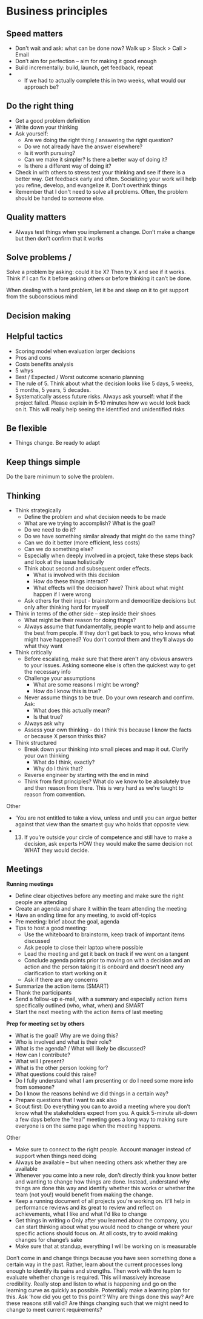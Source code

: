 # Business principles 

## Speed matters
- Don't wait and ask: what can be done now? Walk up > Slack > Call > Email
- Don’t aim for perfection – aim for making it good enough
- Build incrementally: build, launch, get feedback, repeat 
- -	If we had to actually complete this in two weeks, what would our approach be?

## Do the right thing
- Get a good problem definition
- Write down your thinking
- Ask yourself:
    - Are we doing the right thing / answering the right question?
    - Do we not already have the answer elsewhere? 
    - Is it worth pursuing? 
    - Can we make it simpler? Is there a better way of doing it?
    - Is there a different way of doing it?
- Check in with others to stress test your thinking and see if there is a better way. Get feedback early and often. Socializing your work will help you refine, develop, and evangelize it. Don't overthink things
- Remember that I don't need to solve all problems. Often, the problem should be handed to someone else.  


## Quality matters
- Always test things when you implement a change. Don’t make a change but then don’t confirm that it works

## Solve problems /

Solve a problem by asking: could it be X? Then try X and see if it works. Think if I can fix it before asking others or before thinking it can’t be done. 

When dealing with a hard problem, let it be and sleep on it to get support from the subconscious mind 

## Decision making 

## Helpful tactics
- Scoring model when evaluation larger decisions 
- Pros and cons 
- Costs benefits analysis 
- 5 whys
- Best / Expected / Worst outcome scenario planning
- The rule of 5. Think about what the decision looks like 5 days, 5 weeks, 5 months, 5 years, 5 decades.
- Systematically assess future risks. Always ask yourself: what if the project failed. Please explain in 5-10 minutes how we would look back on it. This will really help seeing the identified and unidentified risks


## Be flexible
- Things change. Be ready to adapt

## Keep things simple
Do the bare minimum to solve the problem. 

## Thinking 
- Think strategically 
    - Define the problem and what decision needs to be made
    - What are we trying to accomplish? What is the goal?
    - Do we need to do it?
    - Do we have something similar already that might do the same thing?
    - Can we do it better (more efficient, less costs)
    - Can we do something else? 
    - Especially when deeply involved in a project, take these steps back and look at the issue holistically 
    - Think about second and subsequent order effects. 
        - What is involved with this decision 
        - How do these things interact? 
        - What effects will the decision have? Think about what might happen if I were wrong
    - Ask others for their input - brainstorm and democritize decisions but only after thinking hard for myself
- Think in terms of the other side – step inside their shoes
    - What might be their reason for doing things? 
    - Always assume that fundamentally, people want to help and assume the best from people. If they don’t get back to you, who knows what might have happened? You don’t control them and they’ll always do what they want 
- Think critically
    - Before escalating, make sure that there aren't any obvious answers to your issues. Asking someone else is often the quickest way to get the necessary info
    - Challenge your assumptions 
        - What are some reasons I might be wrong?
        - How do I know this is true?
    - Never assume things to be true. Do your own research and confirm. Ask:
        - What does this actually mean?
        - Is that true?  
    - Always ask why
    - Assess your own thinking - do I think this because I know the facts or because X person thinks this?
- Think structured
    - Break down your thinking into small pieces and map it out. Clarify your own thinking 
        - What do I think, exactly?
        - Why do I think that?  
    - Reverse engineer by starting with the end in mind 
    - Think from first principles? What do we know to be absolutely true and then reason from there. This is very hard as we're taught to reason from convention. 

Other
-	‘You are not entitled to take a view, unless and until you can argue better against that view than the smartest guy who holds that opposite view. 
- 13.	If you’re outside your circle of competence and still have to make a decision, ask experts HOW they would make the same decision not WHAT they would decide.


## Meetings
**Running meetings**
- Define clear objectives before any meeting and make sure the right people are attending 
- Create an agenda and share it within the team attending the meeting
- Have an ending time for any meeting, to avoid off-topics
- Pre meeting: brief about the goal, agenda
- Tips to host a good meeting: 
    - Use the whiteboard to brainstorm, keep track of important items discussed
    - Ask people to close their laptop where possible
    - Lead the meeting and get it back on track if we went on a tangent
    - Conclude agenda points prior to moving on with a decision and an action and the person taking it is onboard and doesn't need any clarification to start working on it 
    - Ask if there are any concerns
- Summarize the action items (SMART)
- Thank the participants 
- Send a follow-up e-mail, with a summary and especially action items specifically outlined (who, what, when) and SMART
- Start the next meeting with the action items of last meeting






**Prep for meeting set by others**
- What is the goal? Why are we doing this? 
- Who is involved and what is their role? 
- What is the agenda? / What will likely be discussed? 
- How can I contribute? 
- What will I present?
- What is the other person looking for?
- What questions could this raise?
- Do I fully understand what I am presenting or do I need some more info from someone? 
- Do I know the reasons behind we did things in a certain way? 
- Prepare questions that I want to ask also 
- Scout first: Do everything you can to avoid a meeting where you don’t know what the stakeholders expect from you. A quick 5-minute sit-down a few days before the “real” meeting goes a long way to making sure everyone is on the same page when the meeting happens.




Other
-	Make sure to connect to the right people. Account manager instead of support when things need doing 
-	Always be available – but when needing others ask whether they are available 
-	Whenever you come into a new role, don’t directly think you know better and wanting to change how things are done. Instead, understand why things are done this way and identify whether this works or whether the team (not you!) would benefit from making the change. 
- Keep a running document of all projects you're working on. It'll help in performance reviews and its great to review and reflect on achievements, what I like and what I'd like to change 
- Get things in writing
o	Only after you learned about the company, you can start thinking about what you would need to change or where your specific actions should focus on. At all costs, try to avoid making changes for change’s sake 
-	Make sure that at standup, everything I will be working on is measurable 

Don’t come in and change things because you have seen something done a certain way in the past. Rather, learn about the current processes long enough to identify its pains and strengths. Then work with the team to evaluate whether change is required. This will massively increase credibility. Really stop and listen to what is happening and go on the learning curve as quickly as possible. Potentially make a learning plan for this. Ask ‘how did you get to this point’? Why are things done this way? Are these reasons still valid? Are things changing such that we might need to change to meet current requirements? 
